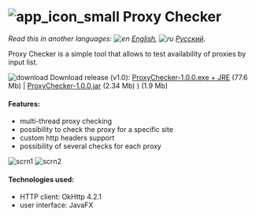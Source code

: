 # ![app_icon_small](https://user-images.githubusercontent.com/49783652/75446901-5e865c00-5979-11ea-8abc-9ffebc4cdea0.png) Proxy Checker

*Read this in another languages: ![en](https://user-images.githubusercontent.com/49783652/69971412-e56d9900-1530-11ea-8516-f9f1f6219147.png) [English](https://github.com/konovalov-maksim/proxy_checker/blob/master/readme.md), ![ru](https://user-images.githubusercontent.com/49783652/69971413-e56d9900-1530-11ea-8937-a7989b8d727d.png) [Русский](https://github.com/konovalov-maksim/proxy_checker/blob/master/readme.ru.md).*

Proxy Checker is a simple tool that allows to test availability of proxies by input list.

![download](https://user-images.githubusercontent.com/49783652/70123296-6b99f480-1683-11ea-8f71-ac9d1e14fd54.png) Download release (v1.0): [ProxyChecker-1.0.0.exe + JRE](https://github.com/konovalov-maksim/proxy_checker/releases/download/1.0.0/ProxyChecker-1.0.0.zip) (77.6 Mb) | [ProxyChecker-1.0.0.jar](https://github.com/konovalov-maksim/proxy_checker/releases/download/1.0.0/ProxyChecker-1.0.0.jar) (2.34 Mb)
) (1.9 Mb)

#### Features:
- multi-thread proxy checking
- possibility to check the proxy for a specific site
- custom http headers support
- possibility of several checks for each proxy

![scrn1](https://user-images.githubusercontent.com/49783652/75632241-31e97300-5c0b-11ea-8b00-a6f1873980ad.png)
![scrn2](https://user-images.githubusercontent.com/49783652/75632242-32820980-5c0b-11ea-8c10-b02059c7dca8.png)

#### Technologies used:
- HTTP client: OkHttp 4.2.1
- user interface: JavaFX
